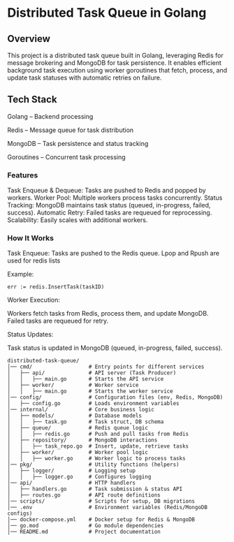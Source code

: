 # Distributed Task Queue in Golang

## Overview

This project is a distributed task queue built in Golang, leveraging Redis for message brokering and MongoDB for task persistence. It enables efficient background task execution using worker goroutines that fetch, process, and update task statuses with automatic retries on failure.

## Tech Stack

Golang – Backend processing

Redis – Message queue for task distribution

MongoDB – Task persistence and status tracking

Goroutines – Concurrent task processing

### Features

Task Enqueue & Dequeue: Tasks are pushed to Redis and popped by workers.
Worker Pool: Multiple workers process tasks concurrently.
Status Tracking: MongoDB maintains task status (queued, in-progress, failed, success).
Automatic Retry: Failed tasks are requeued for reprocessing.
Scalability: Easily scales with additional workers.

### How It Works

Task Enqueue:
Tasks are pushed to the Redis queue. Lpop and Rpush are used for redis lists

Example:
```
err := redis.InsertTask(taskID)
```

Worker Execution:

Workers fetch tasks from Redis, process them, and update MongoDB.
Failed tasks are requeued for retry.

Status Updates:

Task status is updated in MongoDB (queued, in-progress, failed, success).

```
distributed-task-queue/
│── cmd/                  # Entry points for different services
│   ├── api/              # API server (Task Producer)
│   │   ├── main.go       # Starts the API service
│   ├── worker/           # Worker service
│   │   ├── main.go       # Starts the worker service
│── config/               # Configuration files (env, Redis, MongoDB)
│   ├── config.go         # Loads environment variables
│── internal/             # Core business logic
│   ├── models/           # Database models
│   │   ├── task.go       # Task struct, DB schema
│   ├── queue/            # Redis queue logic
│   │   ├── redis.go      # Push and pull tasks from Redis
│   ├── repository/       # MongoDB interactions
│   │   ├── task_repo.go  # Insert, update, retrieve tasks
│   ├── worker/           # Worker pool logic
│   │   ├── worker.go     # Worker logic to process tasks
│── pkg/                  # Utility functions (helpers)
│   ├── logger/           # Logging setup
│   │   ├── logger.go     # Configures logging
│── api/                  # HTTP handlers
│   ├── handlers.go       # Task submission & status API
│   ├── routes.go         # API route definitions
│── scripts/              # Scripts for setup, DB migrations
│── .env                  # Environment variables (Redis/MongoDB configs)
│── docker-compose.yml    # Docker setup for Redis & MongoDB
│── go.mod                # Go module dependencies
│── README.md             # Project documentation
```

